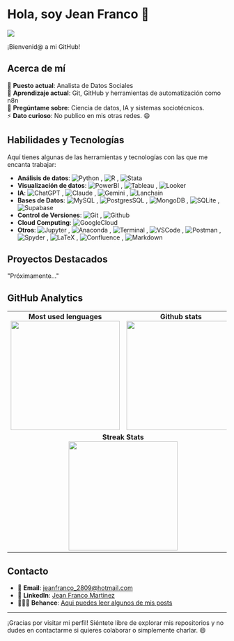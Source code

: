 # Hola, soy Jean Franco 👋

<a href="https://github.com/jeframar">
  <img src="https://readme-typing-svg.demolab.com?font=Fira+Code&pause=1000&color=9966FF&width=435&lines=Analista+de+datos;Antrop%C3%B3logo;Ingeniero+de+IA" />
</a>


¡Bienvenid@ a mi GitHub!

## Acerca de mí

💼 **Puesto actual**: Analista de Datos Sociales  
🌱 **Aprendizaje actual**: Git, GitHub y herramientas de automatización como n8n  
💬 **Pregúntame sobre**: Ciencia de datos, IA y sistemas sociotécnicos.  
⚡ **Dato curioso**: No publico en mis otras redes. 😄

## Habilidades y Tecnologías

Aquí tienes algunas de las herramientas y tecnologías con las que me encanta trabajar:

- **Análisis de datos**: ![Python](https://img.shields.io/badge/-Python-9966ff?logo=python&logoColor=f1f1f1)&nbsp;, ![R](https://img.shields.io/badge/-R-9966ff?logo=r&logoColor=f1f1f1)&nbsp;,  ![Stata](https://img.shields.io/badge/-Stata-9966ff?logo=gnuplot&logoColor=f1f1f1)&nbsp;   
- **Visualización de datos**: ![PowerBI](https://img.shields.io/badge/-PowerBI-9966ff?logo=googleanalytics&logoColor=f1f1f1)&nbsp;, ![Tableau](https://img.shields.io/badge/-Tableau-9966ff?logo=tableau&logoColor=f1f1f1)&nbsp;,  ![Looker](https://img.shields.io/badge/-Looker-9966ff?logo=looker&logoColor=f1f1f1)&nbsp;
- **IA**: ![ChatGPT](https://img.shields.io/badge/-ChatGPT-9966ff?logo=openai&logoColor=f1f1f1)&nbsp;, ![Claude](https://img.shields.io/badge/-Claude-9966ff?logo=claude&logoColor=f1f1f1)&nbsp;, ![Gemini](https://img.shields.io/badge/-Gemini-9966ff?logo=google+gemini&logoColor=f1f1f1)&nbsp;,  ![Lanchain](https://img.shields.io/badge/-Langchain-9966ff?logo=langchain&logoColor=f1f1f1)&nbsp;
- **Bases de Datos**: ![MySQL](https://img.shields.io/badge/-MySQL-9966ff?logo=mysql&logoColor=f1f1f1)&nbsp;, ![PostgresSQL](https://img.shields.io/badge/-PostgresSQL-9966ff?logo=postgresql&logoColor=f1f1f1)&nbsp;, ![MongoDB](https://img.shields.io/badge/-MongoDB-9966ff?logo=mongodb&logoColor=f1f1f1)&nbsp;,  ![SQLite](https://img.shields.io/badge/SQLite-9966ff?logo=sqlite&logoColor=f1f1f1) ,  ![Supabase](https://img.shields.io/badge/-Supabase-9966ff?logo=supabase&logoColor=f1f1f1)&nbsp;  
- **Control de Versiones**: ![Git](https://img.shields.io/badge/-Git-9966ff?logo=git&logoColor=f1f1f1)&nbsp;,  ![Github](https://img.shields.io/badge/-Github-9966ff?logo=github&logoColor=f1f1f1)&nbsp;
- **Cloud Computing**:  ![GoogleCloud](https://img.shields.io/badge/-Google_Cloud-9966ff?logo=googlecloud&logoColor=f1f1f1)&nbsp;
- **Otros**: ![Jupyter](https://img.shields.io/badge/-Jupyter-9966ff?logo=jupyter&logoColor=f1f1f1)&nbsp;, ![Anaconda](https://img.shields.io/badge/-Anaconda-9966ff?logo=anaconda&logoColor=f1f1f1)&nbsp;, ![Terminal](https://badgen.net/badge/icon/Terminal?icon=terminal&label=&color=9966ff&labelColor=9966ff&scale=1)&nbsp;, ![VSCode](https://badgen.net/badge/icon/VSCode?icon=visualstudio&label=&color=9966ff&labelColor=9966ff&scale=1)&nbsp;,  ![Postman](https://img.shields.io/badge/-Postman-9966ff?logo=postman&logoColor=f1f1f1)&nbsp;, ![Spyder](https://img.shields.io/badge/-Spyder-9966ff?logo=spyderide&logoColor=f1f1f1)&nbsp;,  ![LaTeX](https://img.shields.io/badge/LaTeX-9966ff?logo=latex&logoColor=f1f1f1) , ![Confluence](https://img.shields.io/badge/Confluence-9966ff?logo=confluence&logoColor=f1f1f1) , ![Markdown](https://img.shields.io/badge/Markdown-9966ff?logo=markdown&logoColor=f1f1f1)

## Proyectos Destacados

"Próximamente..."
<!-- Aquí tienes algunos de mis proyectos favoritos: -->

<!-- - **[Nombre del Proyecto 1](https://github.com/ibsenseijas7/proyecto1)**: Breve descripción del proyecto. -->  
<!-- - **[Nombre del Proyecto 2](https://github.com/ibsenseijas7/proyecto2)**: Breve descripción del proyecto. -->  
<!-- - **[Nombre del Proyecto 3](https://github.com/ibsenseijas7/proyecto3)**: Breve descripción del proyecto. -->  

<!-- (Si no tienes proyectos públicos aún, puedes omitir esta sección o dejarla como un marcador de posición para futuras actualizaciones). -->

## GitHub Analytics

<table>
  <tr>
    <td align="center">
      <b>Most used lenguages</b><br>
      <a href="https://github.com/jeframar">
        <img height="250" src="https://github-readme-stats.vercel.app/api/top-langs/?username=jeframar&theme=dark&hide_border=true&bg_color=0D1117&title_color=9966ff&size_weight=0&count_weight=1&card_width=400&hide_title=true" />
      </a>
    </td>
    <td align="center">
      <b>Github stats</b><br>
      <a href="https://github.com/jeframar">
        <img height="250" src="https://github-readme-stats.vercel.app/api?username=jeframar&theme=dark&show_icons=true&hide_border=true&icon_color=9966ff&bg_color=0D1117&title_color=9966ff&hide_title=true&card_width=100"/>
      </a>
    </td>
  </tr>
  <tr>
    <td colspan="2" align="center">
      <b>Streak Stats</b><br>
      <a href="https://github.com/jeframar">
        <img height="250" src="https://streak-stats.demolab.com/?user=jeframar&theme=dark&hide_border=true&date_format=M%20j%5B%2C%20Y%5D&mode=weekly&card_width=400&card_height=200&icon_color=9966ff&background=0D1117&stroke=9966ff&ring=9966ff&currStreakLabel=9966ff&fire=9966ff"/>
      </a>
    </td>
  </tr>
</table>


## Contacto

- 📧 **Email**: [jeanfranco_2809@hotmail.com](mailto:jeanfranco_2809@hotmail.com)  
- 💼 **LinkedIn**: [Jean Franco Martinez](https://www.linkedin.com/in/jeframar)  
- 👨🏽‍💻 **Behance**: [Aqui puedes leer algunos de mis posts](https://www.behance.net/ibsendisena)   

---

¡Gracias por visitar mi perfil! Siéntete libre de explorar mis repositorios y no dudes en contactarme si quieres colaborar o simplemente charlar. 😄
